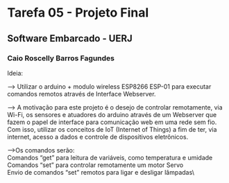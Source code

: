# Tarefa 05 - Projeto Final 
## Software Embarcado - UERJ 
### Caio Roscelly Barros Fagundes


Ideia:

--> Utilizar o arduino + modulo wireless ESP8266 ESP-01 para executar comandos remotos através de Interface Webserver. 

--> A motivação para este projeto é o desejo de controlar remotamente, via Wi-Fi,  os sensores e atuadores do arduino através de um Webserver que fazem o papel de interface para comunicação web em uma rede sem fio. Com isso, utilizar os conceitos de IoT (Internet of Things) a fim de ter, via internet, acesso a dados e controle de dispositivos eletrônicos.


-->Os comandos serão:\
Comandos “get” para leitura de variáveis, como temperatura e umidade\
Comandos “set” para controlar remotamente um motor Servo\
Envio de comandos “set” remotos para ligar e desligar lâmpadas\


